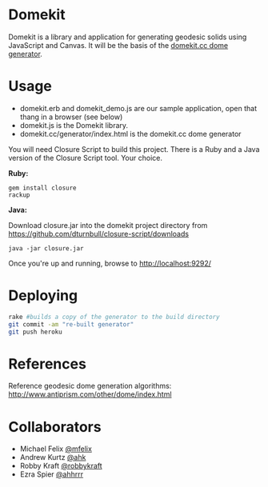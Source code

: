# Domekit

Domekit is a library and application for generating geodesic solids using JavaScript and Canvas. It will be the basis of the [domekit.cc dome generator](http://domekit.cc/generator/).

# Usage

* domekit.erb and domekit_demo.js are our sample application, open that thang in a browser (see below)
* domekit.js is the Domekit library.
* domekit.cc/generator/index.html is the domekit.cc dome generator

You will need Closure Script to build this project. There is a Ruby
and a Java version of the Closure Script tool. Your choice.

**Ruby:**

    gem install closure
    rackup

**Java:**

Download closure.jar into the domekit project directory from <https://github.com/dturnbull/closure-script/downloads>

    java -jar closure.jar

Once you're up and running, browse to <http://localhost:9292/>

# Deploying

```bash
rake #builds a copy of the generator to the build directory
git commit -am "re-built generator"
git push heroku
```

# References

Reference geodesic dome generation algorithms: <http://www.antiprism.com/other/dome/index.html>

# Collaborators

* Michael Felix [@mfelix](https://github.com/mfelix)
* Andrew Kurtz [@ahk](https://github.com/ahk)
* Robby Kraft [@robbykraft](https://github.com/robbykraft)
* Ezra Spier [@ahhrrr](https://github.com/ahhrrr)
